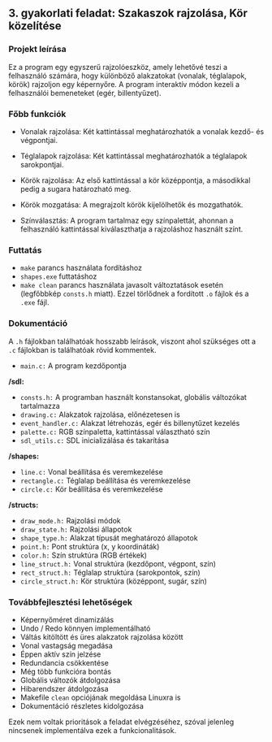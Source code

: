 ## 3. gyakorlati feladat: Szakaszok rajzolása, Kör közelítése

### Projekt leírása
Ez a program egy egyszerű rajzolóeszköz, amely lehetővé teszi a felhasználó számára, hogy különböző alakzatokat (vonalak, téglalapok, körök) rajzoljon egy képernyőre. A program interaktív módon kezeli a felhasználói bemeneteket (egér, billentyűzet).

### Főbb funkciók
- Vonalak rajzolása: Két kattintással meghatározhatók a vonalak kezdő- és végpontjai.

- Téglalapok rajzolása: Két kattintással meghatározhatók a téglalapok sarokpontjai.

- Körök rajzolása: Az első kattintással a kör középpontja, a másodikkal pedig a sugara határozható meg.

- Körök mozgatása: A megrajzolt körök kijelölhetők és mozgathatók.

- Színválasztás: A program tartalmaz egy színpalettát, ahonnan a felhasználó kattintással kiválaszthatja a rajzoláshoz használt színt.

### Futtatás
- ```make``` parancs használata fordításhoz
- ```shapes.exe``` futtatáshoz
- ```make clean``` parancs használata javasolt változtatások esetén (legfőbbkép ```consts.h``` miatt). Ezzel törlődnek a fordított ```.o``` fájlok és a ```.exe``` fájl.

### Dokumentáció
A ```.h``` fájlokban találhatóak hosszabb leírások, viszont ahol szükséges ott a ```.c``` fájlokban is találhatóak rövid kommentek.


- ```main.c:``` A program kezdőpontja

**/sdl:**

- ```consts.h:``` A programban használt konstansokat, globális változókat tartalmazza 
- ```drawing.c:``` Alakzatok rajzolása, előnézetesen is
- ```event_handler.c:``` Alakzat létrehozás, egér és billenytűzet kezelés
- ```palette.c:``` RGB színpaletta, kattintással választható szín
- ```sdl_utils.c:``` SDL inicializálása és takarítása

**/shapes:**

- ```line.c:``` Vonal beállítása és veremkezelése
- ```rectangle.c:``` Téglalap beállítása és veremkezelése
- ```circle.c:``` Kör beállítása és veremkezelése

**/structs:**

- ```draw_mode.h:``` Rajzolási módok
- ```draw_state.h:``` Rajzolási állapotok
- ```shape_type.h:``` Alakzat típusát meghatározó állapotok
- ```point.h:``` Pont struktúra (x, y koordináták)
- ```color.h:``` Szín struktúra (RGB értékek)
- ```line_struct.h:``` Vonal struktúra (kezdőpont, végpont, szín)
- ```rect_struct.h:``` Téglalap struktúra (sarokpontok, szín)
- ```circle_struct.h:``` Kör struktúra (középpont, sugár, szín)

### Továbbfejlesztési lehetőségek
- Képernyőméret dinamizálás
- Undo / Redo könnyen implementálható
- Váltás kitöltött és üres alakzatok rajzolása között
- Vonal vastagság megadása
- Éppen aktív szín jelzése
- Redundancia csökkentése
- Még több funkcióra bontás
- Globális változók átdolgozása
- Hibarendszer átdolgozása
- Makefile ```clean``` opciójának megoldása Linuxra is
- Dokumentáció részletes kidolgozása

Ezek nem voltak prioritások a feladat elvégzéséhez, szóval jelenleg nincsenek implementálva ezek a funkcionalitások.